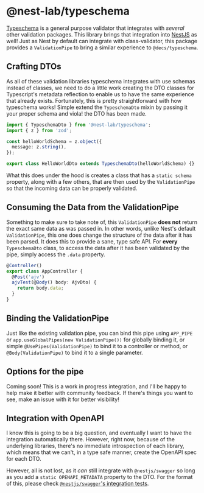 # @nest-lab/typeschema

[Typeschema][typeschema] is a general purpose validator that integrates with
_several_ other validation packages. This library brings that integration into
[NestJS][nest] as well! Just as Nest by default can integrate with
class-validator, this package provides a `ValidationPipe` to bring a similar
experience to `@decs/typeschema`.

## Crafting DTOs

As all of these validation libraries typeschema integrates with use schemas
instead of classes, we need to do a little work creating the DTO classes for
Typescript's metadata reflection to enable us to have the same experience that
already exists. Fortunately, this is pretty straightforward with how typeschema
works! Simple extend the `TypeschemaDto` mixin by passing it your proper schema
and viola! the DTO has been made.

```typescript
import { TypeschemaDto } from '@nest-lab/typeschema';
import { z } from 'zod';

const helloWorldSchema = z.object({
  message: z.string(),
});

export class HelloWorldDto extends TypeschemaDto(helloWorldSchema) {}
```

What this does under the hood is creates a class that has a `static schema`
property, along with a few others, that are then used by the
`ValidationPipe` so that the incoming data can be properly validated.

## Consuming the Data from the ValidationPipe

Something to make sure to take note of, this `ValidationPipe` **does not**
return the exact same data as was passed in. In other words, unlike Nest's
default `ValidationPipe`, this one does change the structure of the data after
it has been parsed. It does this to provide a sane, type safe API. For
**every** `TypeschemaDto` class, to access the data after it has been validated
by the pipe, simply access the `.data` property.

```typescript
@Controller()
export class AppController {
  @Post('ajv')
  ajvTest(@Body() body: AjvDto) {
    return body.data;
  }
}
```

## Binding the ValidationPipe

Just like the existing validation pipe, you can bind this pipe using
`APP_PIPE` or `app.useGlobalPipes(new ValidationPipe())` for globally binding
it, or simple `@UsePipes(ValidationPipe)` to bind it to a controller or method,
or `@Body(ValidationPipe)` to bind it to a single parameter.

## Options for the pipe

Coming soon! This is a work in progress integration, and I'll be happy to help
make it better with community feedback. If there's things you want to see, make
an issue with it for better visibility!

## Integration with OpenAPI

I know this is going to be a big question, and eventually I want to have the
integration automatically there. However, right now, because of the underlying
libraries, there's no immediate introspection of each library, which means that
we can't, in a type safe manner, create the OpenAPI spec for each DTO.

However, all is not lost, as it _can_ still integrate with `@nestjs/swagger` so
long as you add a `static OPENAPI_METADATA` property to the DTO. For the format
of this, please check [`@nestjs/swagger`'s integration tests][swaggertests].

[typeschema]: https://typeschema.com/
[nest]: https://docs.nestjs.com/
[swaggertests]: https://github.com/nestjs/swagger/tree/master/test/plugin/fixtures
